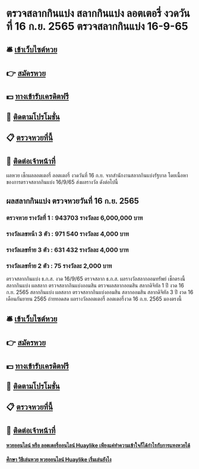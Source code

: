 # ตรวจสลากกินแบ่ง สลากกินแบ่ง ลอตเตอรี่ งวดวันที่ 16 ก.ย. 2565 ตรวจสลากกินแบ่ง 16-9-65

## 🛎 [เข้าเว็บไซต์หวย](https://bit.ly/3BPFmfj)
## 👉 [สมัครหวย](https://bit.ly/3BPFmfj)
## 💵 [ทางเข้ารับเครดิตฟรี](https://bit.ly/3dgwHsV)
## 👑 [ติดตามโปรโมชั่น](https://bit.ly/3dgwHsV)
## 📋 [ตรวจหวยที่นี้](https://bit.ly/3dgwHsV)
## 📱 [ติดต่อเจ้าหน้าที่](https://bit.ly/3dgwHsV)

ผลหวย เช็กผลลอตเตอรี่ ลอตเตอรี่ งวดวันที่ 16 ก.ย. จากสำนักงานสลากกินแบ่งรัฐบาล โดยเนื้อหาของการตรวจสลากกินแบ่ง 16/9/65 ส่งผลรางวัล ดังต่อไปนี้

## ผลสลากกินแบ่ง ตรวจหวยวันที่ 16 ก.ย. 2565

### ตรวจหวย รางวัลที่ 1 : 943703 รางวัลละ 6,000,000 บาท
### รางวัลเลขหน้า 3 ตัว : 971 540 รางวัลละ 4,000 บาท
### รางวัลเลขท้าย 3 ตัว : 631 432 รางวัลละ 4,000 บาท
### รางวัลเลขท้าย 2 ตัว : 75 รางวัลละ 2,000 บาท

ตรวจสลากกินแบ่ง ธ.ก.ส. งวด 16/9/65 ตรวจสลาก ธ.ก.ส. ผลรางวัลสลากออมทรัพย์ เช็กตรงนี้
สลากกินแบ่ง ผลสลาก ตรวจสลากกินแบ่งออมสิน ตรวจผลสลากออมสิน สลากดิจิทัล 1 ปี งวด 16 ก.ย. 2565
สลากกินแบ่ง ผลสลาก ตรวจสลากกินแบ่งออมสิน สลากออมสิน สลากดิจิทัล 3 ปี งวด 16 เดือนกันยายน 2565
ถ่ายทอดสด ผลรางวัลลอตเตอรี่ ลอตเตอรี่งวด 16 ก.ย. 2565 มองตรงนี้

## 🛎 [เข้าเว็บไซต์หวย](https://bit.ly/3BPFmfj)
## 👉 [สมัครหวย](https://bit.ly/3BPFmfj)
## 💵 [ทางเข้ารับเครดิตฟรี](https://bit.ly/3dgwHsV)
## 👑 [ติดตามโปรโมชั่น](https://bit.ly/3dgwHsV)
## 📋 [ตรวจหวยที่นี้](https://bit.ly/3dgwHsV)
## 📱 [ติดต่อเจ้าหน้าที่](https://bit.ly/3dgwHsV)

#### [หวยออนไลน์ หรือ ลอตเตอรี่ออนไลน์ Huaylike เพียงแค่ทำความเข้าใจก็ได้กำไรกับการแทงหวยได้](https://atom.io/themes/หวยออนไลน์%20หรือ%20ลอตเตอรี่ออนไลน์%20Huaylike%20เพียงแค่ทำความเข้าใจก็ได้กำไรกับการแทงหวยได้)
#### [ศึกษา วิธีเล่นหวย หวยออนไลน์ Huaylike เริ่มเล่นยังไง](https://atom.io/themes/ศึกษา%20วิธีเล่นหวย%20หวยออนไลน์%20Huaylike%20เริ่มเล่นยังไง)